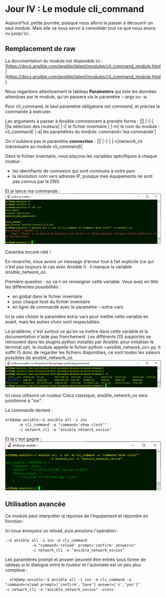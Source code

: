 # Jour IV : Le module cli_command

Aujourd'hui: petite journée, puisque nous allons la passer à découvrir un seul module. Mais elle va nous servir à consolider tout ce que nous avons vu jusqu'ici. 

## Remplacement de raw

La documentation du module est disponible ici :
[https://docs.ansible.com/ansible/latest/modules/cli_command_module.html](https://docs.ansible.com/ansible/latest/modules/cli_command_module.html)

Nous regardons attentivement le tableau **Parameters** qui  liste les données attendues par le module, qu'on passera via le paramètre --args ou -a. 

Pour cli_command, le seul paramètre obligatoire est *command*, et précise la commande à exécuter.

Les arguments à passer à Ansible commencent à prendre forme :
|||
|-|-|
||la sélection des routeurs|
|-i| le fichier inventaire |
|-m| le nom du module : cli_command|
|-a|  les paramètres du module: command='ma commande'|

On n'oubliera pas le paramètre **connection** :
|||
|-|-|
|-c|network_cli (nécessaire au module cli_command)|

Dans le fichier inventaire, nous plaçons les variables spécifiques à chaque routeur : 

 - les identifiants de connexion qui sont communs à notre parc
 - la résolution nom vers adresse IP, puisque mes équipements ne sont pas connus par le DNS 

Et je lance ma commande :
![screenshot006](../images/screenshot006.png)

Caramba encore raté !

En revanche, nous avons un message d'erreur tout à fait explicite (ce qui n'est pas toujours le cas avec Ansible !) : il manque la variable *ansible_network_os*.  

Première question : où va-t-on renseigner cette variable. Vous avez en tête les différentes possibilités :

 - en global dans le fichier inventaire
 - pour chaque host du fichier inventaire
 - en ligne de commande avec le paramètre --extra-vars 

Ici je vais choisir le paramètre extra-vars pour mettre cette variable en avant, mais les autres choix sont respectables.

Le problème, c'est surtout ce qu'on va mettre dans cette variable et la documentation n'aide pas franchement. Les différents OS supportés se retrouvent dans les plugins python installés par Ansible: pour initialiser le terminal ssh, le module appelle le fichier python <ansible_network_os>.py. Il suffit (!) donc de regarder les fichiers disponibles, ce sont toutes les valeurs possibles de ansible_network_os.
![screenshot007](../images/screenshot007.png)

Ici nous utilisons un routeur Cisco classique, ansible_network_os sera positionné à "ios".
 
 La commande devient :

    ark@amp-ansible:~$ ansible all -i inv 
          -m cli_command -a "command='show clock'" 
          -c network_cli -e "ansible_network_os=ios"

Et là c'est gagné :
![screenshot008](../images/screenshot008.png)

## Utilisation avancée

Ce module peut interpréter la réponse de l'équipement et répondre en fonction :

ici nous envoyons un reload, puis annulons l'opération :  

    :~$ ansible all -i inv -m cli_command 
                -a "command='reload' prompt='confirm' answer=n" 
                -c network_cli -e "ansible_network_os=ios"


Les paramètres prompt et answer peuvent être entrés sous forme de tableau si le dialogue entre le routeur et l'automate est un peu plus complexe :
  

      ark@amp-ansible:~$ ansible all -i inv -m cli_command -a "command=reload prompt=['confirm','Save'] answer=['n','yes']"         
    -c network_cli -e "ansible_network_os=ios" -vvvvv

<!--stackedit_data:
eyJoaXN0b3J5IjpbMjEwNzMxNTMwMiwtMTcyODgyNzU2OCwtND
E5NTE3MzU4LDIwMDc2MjY1NDAsLTE2NzIwNjQ4MTMsLTY5OTQ2
MTA2NiwxNDk2NjA2ODc5LC0xMzY0MjgyMTQ0LDc3Mjc4OTIxOC
wxMzcxMjQ4MTZdfQ==
-->